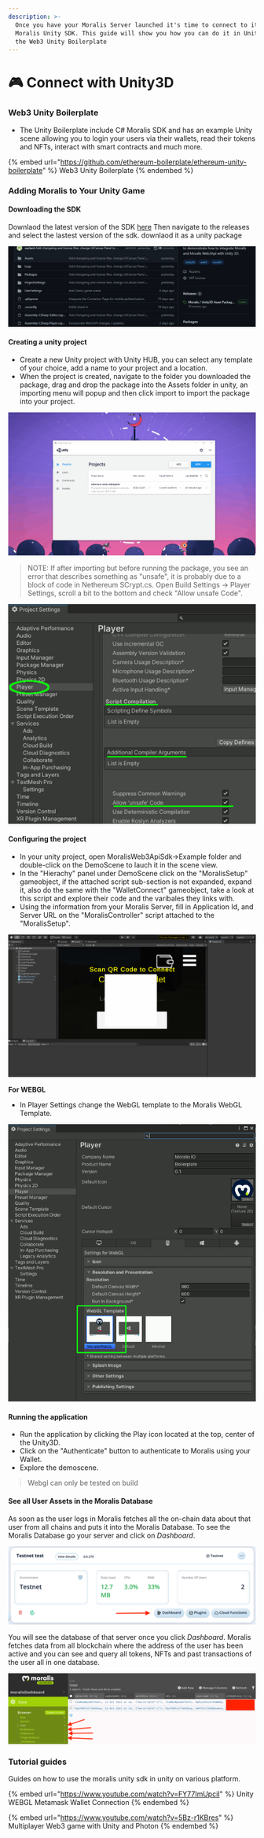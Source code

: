 ```yaml
---
description: >-
  Once you have your Moralis Server launched it's time to connect to it via the
  Moralis Unity SDK. This guide will show you how you can do it in Unity 3D with
  the Web3 Unity Boilerplate
---
```


# 🎮 Connect with Unity3D

### Web3 Unity Boilerplate

* The Unity Boilerplate include C# Moralis SDK and has an example Unity scene allowing you to login your users via their wallets, read their tokens and NFTs, interact with smart contracts and much more.

{% embed url="https://github.com/ethereum-boilerplate/ethereum-unity-boilerplate" %}
Web3 Unity Boilerplate
{% endembed %}

### Adding Moralis to Your Unity Game

#### Downloading the SDK

Downlaod the latest version of the SDK [here](https://github.com/ethereum-boilerplate/ethereum-unity-boilerplate) Then navigate to the releases and select the lastest version of the sdk. downlaod it as a unity package

![](../../.gitbook/assets/downloadtheunitysdk.gif)

#### Creating a unity project

* Create a new Unity project with Unity HUB, you can select any template of your choice, add a name to your project and a location.
* When the project is created, navigate to the folder you downloaded the package, drag and drop the package into the Assets folder in unity, an importing menu will popup and then click import to import the package into your project.

![](../../.gitbook/assets/importingthesdk.gif)

> NOTE: If after importing but before running the package, you see an error that describes something as "unsafe", it is probably due to a block of code in Nethereum SCrypt.cs. Open Build Settings -> Player Settings, scroll a bit to the bottom and check "Allow unsafe Code".

![](../../.gitbook/assets/unsafe.gif)

#### Configuring the project

* In your unity project, open MoralisWeb3ApiSdk->Example folder and double-click on the DemoScene to lauch it in the scene view.
* In the "Hierachy" panel under DemoScene click on the "MoralisSetup" gameobject, if the attached script sub-section is not expanded, expand it, also do the same with the "WalletConnect" gameobject, take a look at this script and explore their code and the varibales they links with.
* Using the information from your Moralis Server, fill in Application Id, and Server URL on the "MoralisController" script attached to the "MoralisSetup".

![](../../.gitbook/assets/addingserverkeys.gif)

**For WEBGL**

* In Player Settings change the WebGL template to the Moralis WebGL Template.

![](../../.gitbook/assets/buildingforwebgl.gif)

#### Running the application

* Run the application by clicking the Play icon located at the top, center of the Unity3D.
* Click on the "Authenticate" button to authenticate to Moralis using your Wallet.
* Explore the demoscene.

> Webgl can only be tested on build

#### See all User Assets in the Moralis Database

As soon as the user logs in Moralis fetches all the on-chain data about that user from all chains and puts it into the Moralis Database. To see the Moralis Database go your server and click on _Dashboard_.

![Click on Dashboard in order to see the database of your server.](<../../.gitbook/assets/Screenshot 2021-10-15 at 18.38.52.png>)

You will see the database of that server once you click _Dashboard_. Moralis fetches data from all blockchain where the address of the user has been active and you can see and query all tokens, NFTs and past transactions of the user all in one database.

![Moralis Database fetches all user data from all chains and updates it in real time in case users move their assets on chain.](<../../.gitbook/assets/Screenshot 2021-10-15 at 18.44.04.png>)

### Tutorial guides

Guides on how to use the moralis unity sdk in unity on various platform.

{% embed url="https://www.youtube.com/watch?v=FY77ImUpciI" %}
Unity WEBGL Metamask Wallet Connection
{% endembed %}

{% embed url="https://www.youtube.com/watch?v=5Bz-r1KBres" %}
Multiplayer Web3 game with Unity and Photon
{% endembed %}
